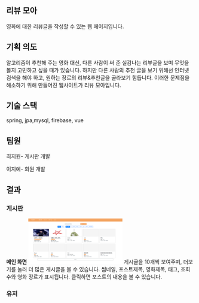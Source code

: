 ## 리뷰 모아

영화에 대한 리뷰글을 작성할 수 있는 웹 페이지입니다.

## 기획 의도

알고리즘이 추천해 주는 영화 대신, 다른 사람이 써 준 실감나는 리뷰글을 보며 무엇을 볼지 고민하고 싶을 때가 있습니다. 하지만 다른 사람의 추천 글을 보기 위해선 인터넷 검색을 해야 하고, 원하는 장르의 리뷰&추천글을 골라보기 힘듭니다. 이러한 문제점을 해소하기 위해 만들어진 웹사이트가 리뷰 모아입니다.

## 기술 스택

spring, jpa,mysql, firebase, vue

## 팀원

최지원- 게시판 개발

이지예- 회원 개발

## 결과

### 게시판
<b>메인 화면</b>
<img src = "./img/메인 화면.png" width="50%">
게시글을 10개씩 보여주며, 더보기를 눌러 더 많은 게시글을 볼 수 있습니다.
썸네일, 포스트제목, 영화제목, 태그, 조회수와 영화 장르가 표시됩니다.
클릭하면 포스트의 내용을 볼 수 있습니다.

### 유저

